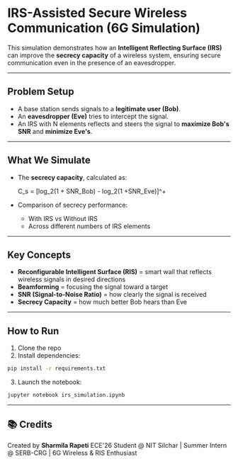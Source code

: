 #  IRS-Assisted Secure Wireless Communication (6G Simulation)

This simulation demonstrates how an **Intelligent Reflecting Surface (IRS)** can improve the **secrecy capacity** of a wireless system, ensuring secure communication even in the presence of an eavesdropper.

---

##  Problem Setup

* A base station sends signals to a **legitimate user (Bob)**.
* An **eavesdropper (Eve)** tries to intercept the signal.
* An IRS with N elements reflects and steers the signal to **maximize Bob's SNR** and **minimize Eve's**.

---

##  What We Simulate

* The **secrecy capacity**, calculated as:

  
  C_s = [log_2(1 + SNR_Bob) - log_2(1 +SNR_Eve)]^+
  

* Comparison of secrecy performance:

  *  With IRS vs  Without IRS
  *  Across different numbers of IRS elements

---

## Key Concepts

* **Reconfigurable Intelligent Surface (RIS)** = smart wall that reflects wireless signals in desired directions
* **Beamforming** = focusing the signal toward a target
* **SNR (Signal-to-Noise Ratio)** = how clearly the signal is received
* **Secrecy Capacity** = how much better Bob hears than Eve

---

## How to Run

1. Clone the repo
2. Install dependencies:

```bash
pip install -r requirements.txt
```

3. Launch the notebook:

```bash
jupyter notebook irs_simulation.ipynb
```

---

## 📚 Credits

Created by **Sharmila Rapeti**
ECE'26 Student @ NIT Silchar | Summer Intern @ SERB-CRG | 6G Wireless & RIS Enthusiast
